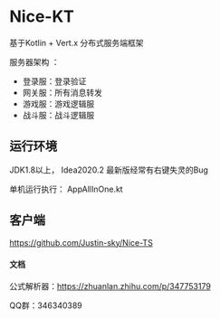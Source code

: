 # Nice-KT
基于Kotlin + Vert.x 分布式服务端框架



服务器架构 ：

* 登录服：登录验证
* 网关服：所有消息转发
* 游戏服：游戏逻辑服
* 战斗服：战斗逻辑服

## 运行环境

JDK1.8以上， Idea2020.2 最新版经常有右键失灵的Bug

单机运行执行： AppAllInOne.kt

## 客户端
https://github.com/Justin-sky/Nice-TS

#### 文档

公式解析器：https://zhuanlan.zhihu.com/p/347753179

QQ群：346340389
